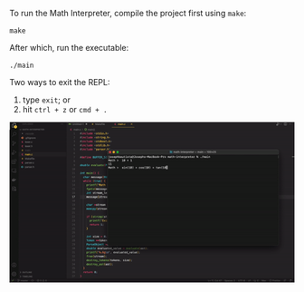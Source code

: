 To run the Math Interpreter, compile the project first using `make`:

```
make
```

After which, run the executable:

```
./main
```

Two ways to exit the REPL:

1. type `exit`; or
2. hit `ctrl + z` or `cmd + .`

![](math.gif)
